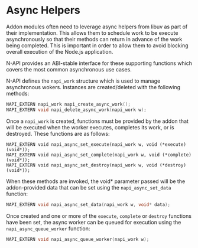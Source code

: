 # Async Helpers

Addon modules often need to leverage async helpers from libuv as part of their
implementation.  This allows them to schedule work to be execute asynchronously
so that their methods can return in advance of the work being completed.  This
is important in order to allow them to avoid blocking overall execution
of the Node.js application.

N-API provides an ABI-stable interface for these
supporting functions which covers the most common asynchronous use cases.

N-API defines the `napi_work` structure which is used to manage
asynchronous wokers. Instances are created/deleted with the following methods:

```C
NAPI_EXTERN napi_work napi_create_async_work();
NAPI_EXTERN void napi_delete_async_work(napi_work w);
```

Once a `napi_work` is created, functions must be provided by the addon
that will be executed when the worker executes, completes its work, or
is destroyed.  These functions are as follows:

```
NAPI_EXTERN void napi_async_set_execute(napi_work w, void (*execute)(void*));
NAPI_EXTERN void napi_async_set_complete(napi_work w, void (*complete)(void*));
NAPI_EXTERN void napi_async_set_destroy(napi_work w, void (*destroy)(void*));
```

When these methods are invoked, the void* parameter passed will be the
addon-provided data that can be set using the `napi_async_set_data`
function:

```C
NAPI_EXTERN void napi_async_set_data(napi_work w, void* data);
```

Once created and one or more of the `execute`, `complete` or
`destroy` functions have been set, the async worker can be queued
for execution using the `napi_async_queue_worker` function:

```C
NAPI_EXTERN void napi_async_queue_worker(napi_work w);
```
